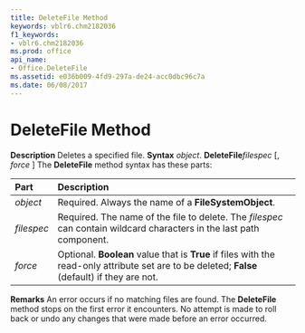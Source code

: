 ```yaml
---
title: DeleteFile Method
keywords: vblr6.chm2182036
f1_keywords:
- vblr6.chm2182036
ms.prod: office
api_name:
- Office.DeleteFile
ms.assetid: e036b009-4fd9-297a-de24-acc0dbc96c7a
ms.date: 06/08/2017
---
```



# DeleteFile Method



 **Description**
Deletes a specified file.
 **Syntax**
 _object_. **DeleteFile**_filespec_ [, _force_ ]
The **DeleteFile** method syntax has these parts:


|**Part**|**Description**|
|:-----|:-----|
| _object_|Required. Always the name of a **FileSystemObject**.|
| _filespec_|Required. The name of the file to delete. The  _filespec_ can contain wildcard characters in the last path component.|
| _force_|Optional. **Boolean** value that is **True** if files with the read-only attribute set are to be deleted; **False** (default) if they are not.|
 **Remarks**
An error occurs if no matching files are found. The **DeleteFile** method stops on the first error it encounters. No attempt is made to roll back or undo any changes that were made before an error occurred.

